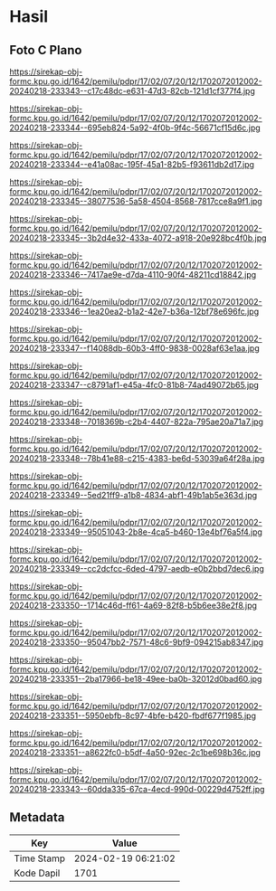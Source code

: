 # Hasil

## Foto C Plano

https://sirekap-obj-formc.kpu.go.id/1642/pemilu/pdpr/17/02/07/20/12/1702072012002-20240218-233343--c17c48dc-e631-47d3-82cb-121d1cf377f4.jpg

https://sirekap-obj-formc.kpu.go.id/1642/pemilu/pdpr/17/02/07/20/12/1702072012002-20240218-233344--695eb824-5a92-4f0b-9f4c-56671cf15d6c.jpg

https://sirekap-obj-formc.kpu.go.id/1642/pemilu/pdpr/17/02/07/20/12/1702072012002-20240218-233344--e41a08ac-195f-45a1-82b5-f93611db2d17.jpg

https://sirekap-obj-formc.kpu.go.id/1642/pemilu/pdpr/17/02/07/20/12/1702072012002-20240218-233345--38077536-5a58-4504-8568-7817cce8a9f1.jpg

https://sirekap-obj-formc.kpu.go.id/1642/pemilu/pdpr/17/02/07/20/12/1702072012002-20240218-233345--3b2d4e32-433a-4072-a918-20e928bc4f0b.jpg

https://sirekap-obj-formc.kpu.go.id/1642/pemilu/pdpr/17/02/07/20/12/1702072012002-20240218-233346--7417ae9e-d7da-4110-90f4-48211cd18842.jpg

https://sirekap-obj-formc.kpu.go.id/1642/pemilu/pdpr/17/02/07/20/12/1702072012002-20240218-233346--1ea20ea2-b1a2-42e7-b36a-12bf78e696fc.jpg

https://sirekap-obj-formc.kpu.go.id/1642/pemilu/pdpr/17/02/07/20/12/1702072012002-20240218-233347--f14088db-60b3-4ff0-9838-0028af63e1aa.jpg

https://sirekap-obj-formc.kpu.go.id/1642/pemilu/pdpr/17/02/07/20/12/1702072012002-20240218-233347--c8791af1-e45a-4fc0-81b8-74ad49072b65.jpg

https://sirekap-obj-formc.kpu.go.id/1642/pemilu/pdpr/17/02/07/20/12/1702072012002-20240218-233348--7018369b-c2b4-4407-822a-795ae20a71a7.jpg

https://sirekap-obj-formc.kpu.go.id/1642/pemilu/pdpr/17/02/07/20/12/1702072012002-20240218-233348--78b41e88-c215-4383-be6d-53039a64f28a.jpg

https://sirekap-obj-formc.kpu.go.id/1642/pemilu/pdpr/17/02/07/20/12/1702072012002-20240218-233349--5ed21ff9-a1b8-4834-abf1-49b1ab5e363d.jpg

https://sirekap-obj-formc.kpu.go.id/1642/pemilu/pdpr/17/02/07/20/12/1702072012002-20240218-233349--95051043-2b8e-4ca5-b460-13e4bf76a5f4.jpg

https://sirekap-obj-formc.kpu.go.id/1642/pemilu/pdpr/17/02/07/20/12/1702072012002-20240218-233349--cc2dcfcc-6ded-4797-aedb-e0b2bbd7dec6.jpg

https://sirekap-obj-formc.kpu.go.id/1642/pemilu/pdpr/17/02/07/20/12/1702072012002-20240218-233350--1714c46d-ff61-4a69-82f8-b5b6ee38e2f8.jpg

https://sirekap-obj-formc.kpu.go.id/1642/pemilu/pdpr/17/02/07/20/12/1702072012002-20240218-233350--95047bb2-7571-48c6-9bf9-094215ab8347.jpg

https://sirekap-obj-formc.kpu.go.id/1642/pemilu/pdpr/17/02/07/20/12/1702072012002-20240218-233351--2ba17966-be18-49ee-ba0b-32012d0bad60.jpg

https://sirekap-obj-formc.kpu.go.id/1642/pemilu/pdpr/17/02/07/20/12/1702072012002-20240218-233351--5950ebfb-8c97-4bfe-b420-fbdf677f1985.jpg

https://sirekap-obj-formc.kpu.go.id/1642/pemilu/pdpr/17/02/07/20/12/1702072012002-20240218-233351--a8622fc0-b5df-4a50-92ec-2c1be698b36c.jpg

https://sirekap-obj-formc.kpu.go.id/1642/pemilu/pdpr/17/02/07/20/12/1702072012002-20240218-233343--60dda335-67ca-4ecd-990d-00229d4752ff.jpg


## Metadata

| Key        | Value               |
| ---------- | ------------------- |
| Time Stamp | 2024-02-19 06:21:02 |
| Kode Dapil | 1701                |



